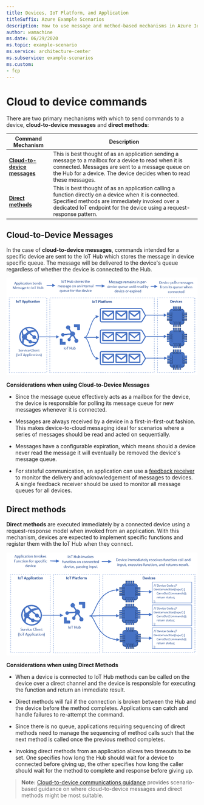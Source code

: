 ```yaml
---
title: Devices, IoT Platform, and Application
titleSuffix: Azure Example Scenarios
description: How to use message and method-based mechanisms in Azure IoT to send commands to devices.
author: wamachine
ms.date: 06/29/2020
ms.topic: example-scenario
ms.service: architecture-center
ms.subservice: example-scenarios
ms.custom:
- fcp
---
```


# Cloud to device commands

There are two primary mechanisms with which to send commands to a
device, **cloud-to-device messages** and **direct methods**:

| Command Mechanism | Description |
| --- | ---|
|[**Cloud-to-device messages**](https://docs.microsoft.com/azure/iot-hub/iot-hub-csharp-csharp-c2d)   | This is best thought of as an application sending a message to a mailbox for a device to read when it is connected. Messages are sent to a message queue on the Hub for a device. The device decides when to read these messages.|
| [**Direct methods**](https://docs.microsoft.com/azure/iot-hub/iot-hub-devguide-direct-methods) | This is best thought of as an application calling a function directly on a device when it is connected. Specified methods are immediately invoked over a dedicated IoT endpoint for the device using a request-response pattern.|

## Cloud-to-Device Messages

In the case of **cloud-to-device messages**, commands intended for a
specific device are sent to the IoT Hub which stores the message in
device specific queue. The message will be delivered to the device's
queue regardless of whether the device is connected to the Hub.

![A diagram showing how the IoT Hub stores messages on an internal message queue for each device, and the devices polling for these messages](media/cloud-to-device-message.png)

**Considerations when using Cloud-to-Device Messages**

-   Since the message queue effectively acts as a mailbox for the
    device, the device is responsible for polling its message queue for
    new messages whenever it is connected.

-   Messages are always received by a device in a first-in-first-out
    fashion. This makes device-to-cloud messaging ideal for scenarios
    where a series of messages should be read and acted on sequentially.

-   Messages have a configurable expiration, which means should a device
    never read the message it will eventually be removed the device's
    message queue.

-   For stateful communication, an application can use a [feedback
    receiver](https://docs.microsoft.com/azure/iot-hub/iot-hub-csharp-csharp-c2d#receive-delivery-feedback)
    to monitor the delivery and acknowledgement of messages to devices.
    A single feedback receiver should be used to monitor all message
    queues for all devices.

## Direct methods

**Direct methods** are executed immediately by a connected device
using a request-response model when invoked from an application. With
this mechanism, devices are expected to implement specific functions and
register them with the IoT Hub when they connect.

![A diagram showing how the IoT Hub invokes code directly on an individual device using direct methods](media/direct-method.png)

**Considerations when using Direct Methods**

-   When a device is connected to IoT Hub methods can be called on the
    device over a direct channel and the device is responsible for
    executing the function and return an immediate result.

-   Direct methods will fail if the connection is broken between the Hub
    and the device before the method completes. Applications can catch
    and handle failures to re-attempt the command.

-   Since there is no queue, applications requiring sequencing of direct
    methods need to manage the sequencing of method calls such that the
    next method is called once the previous method completes.

-   Invoking direct methods from an application allows two timeouts to
    be set. One specifies how long the Hub should wait for a device to
    connected before giving up, the other specifies how long the caller
    should wait for the method to complete and response before giving
    up.

> **Note:** [Cloud-to-device communications
guidance](https://docs.microsoft.com/azure/iot-hub/iot-hub-devguide-c2d-guidance)
provides scenario-based guidance on where cloud-to-device messages and
direct methods might be most suitable. </aside>
